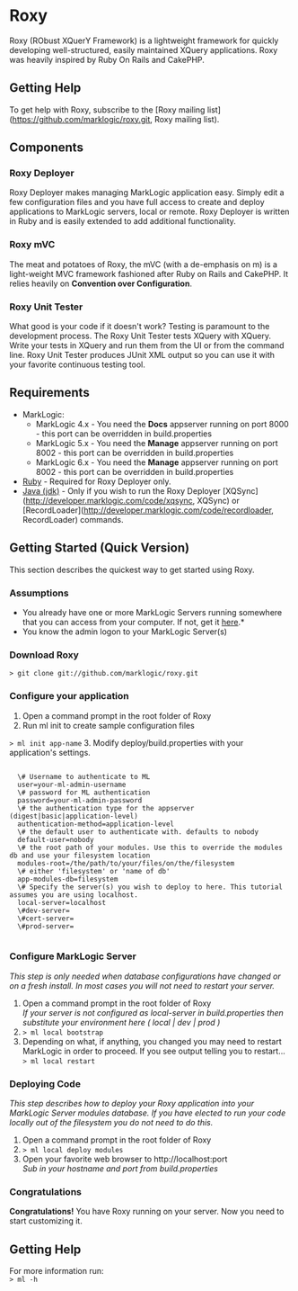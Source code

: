 # Roxy
Roxy (RObust XQuerY Framework) is a lightweight framework for quickly developing well-structured, easily maintained XQuery applications. Roxy was heavily inspired by Ruby On Rails and CakePHP.

## Getting Help
To get help with Roxy, subscribe to the [Roxy mailing list](https://github.com/marklogic/roxy.git, Roxy mailing list).

## Components
### Roxy Deployer
Roxy Deployer makes managing MarkLogic application easy. Simply edit a few configuration files and you have full access to create and deploy applications to MarkLogic servers, local or remote. Roxy Deployer is written in Ruby and is easily extended to add additional functionality.

### Roxy mVC
The meat and potatoes of Roxy, the mVC (with a de-emphasis on m) is a light-weight MVC framework fashioned after Ruby on Rails and CakePHP. It relies heavily on **Convention over Configuration**.

### Roxy Unit Tester
What good is your code if it doesn't work? Testing is paramount to the development process. The Roxy Unit Tester tests XQuery with XQuery. Write your tests in XQuery and run them from the UI or from the command line. Roxy Unit Tester produces JUnit XML output so you can use it with your favorite continuous testing tool.

## Requirements
* MarkLogic:
  * MarkLogic 4.x - You need the **Docs** appserver running on port 8000 - this port can be overridden in build.properties
  * MarkLogic 5.x - You need the **Manage** appserver running on port 8002 - this port can be overridden in build.properties
  * MarkLogic 6.x - You need the **Manage** appserver running on port 8002 - this port can be overridden in build.properties
* [Ruby](http://www.ruby-lang.org/en/) - Required for Roxy Deployer only.
* [Java (jdk)](http://www.oracle.com/technetwork/java/javase/downloads/index.html) - Only if you wish to run the Roxy Deployer [XQSync](http://developer.marklogic.com/code/xqsync, XQSync) or [RecordLoader](http://developer.marklogic.com/code/recordloader, RecordLoader) commands.

## Getting Started (Quick Version)
This section describes the quickest way to get started using Roxy.

### Assumptions
* You already have one or more MarkLogic Servers running somewhere that you can access from your computer. If not, get it [here](http://community.marklogic.com/products).* 
* You know the admin logon to your MarkLogic Server(s)

### Download Roxy
`> git clone git://github.com/marklogic/roxy.git`

### Configure your application
1. Open a command prompt in the root folder of Roxy
2. Run ml init to create sample configuration files

  `> ml init app-name`
3. Modify deploy/build.properties with your application's settings.

  <code>
  \# Username to authenticate to ML  
  user=your-ml-admin-username  
  \# password for ML authentication  
  password=your-ml-admin-password  
  \# the authentication type for the appserver (digest|basic|application-level)  
  authentication-method=application-level  
  \# the default user to authenticate with. defaults to nobody  
  default-user=nobody  
  \# the root path of your modules. Use this to override the modules db and use your filesystem location  
  modules-root=/the/path/to/your/files/on/the/filesystem  
  \# either 'filesystem' or 'name of db'  
  app-modules-db=filesystem  
  \# Specify the server(s) you wish to deploy to here. This tutorial assumes you are using localhost.  
  local-server=localhost  
  \#dev-server=  
  \#cert-server=  
  \#prod-server=  
  </code>

### Configure MarkLogic Server
*This step is only needed when database configurations have changed or on a fresh install. In most cases you will not need to restart your server.*

1. Open a command prompt in the root folder of Roxy  
  *If your server is not configured as local-server in build.properties then substitute your environment here ( local | dev | prod )*
2. `> ml local bootstrap`
3. Depending on what, if anything, you changed you may need to restart MarkLogic in order to proceed. If you see output telling you to restart...  
  `> ml local restart`

### Deploying Code
*This step describes how to deploy your Roxy application into your MarkLogic Server modules database. If you have elected to run your code locally out of the filesystem you do not need to do this.*

1. Open a command prompt in the root folder of Roxy
2. `> ml local deploy modules`
3. Open your favorite web browser to http://localhost:port  
  *Sub in your hostname and port from build.properties*

### Congratulations
**Congratulations!** You have Roxy running on your server. Now you need to start customizing it.

## Getting Help
For more information run:  
  `> ml -h`
